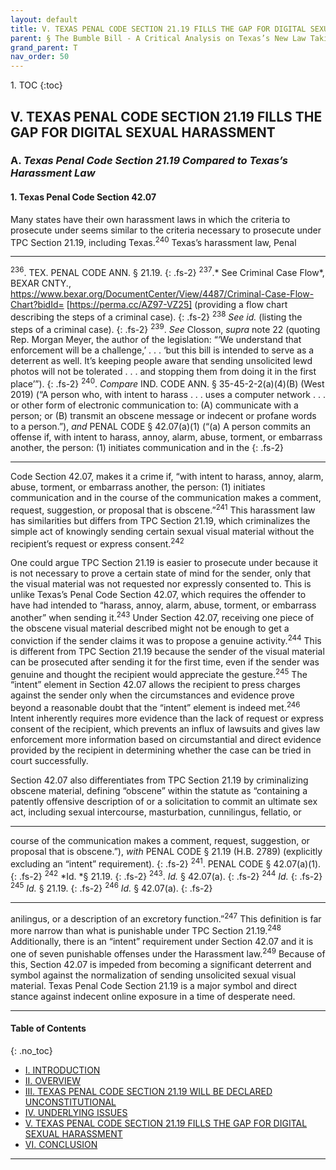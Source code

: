 ```yaml
---
layout: default
title: V. TEXAS PENAL CODE SECTION 21.19 FILLS THE GAP FOR DIGITAL SEXUAL HARASSMENT
parent: § The Bumble Bill - A Critical Analysis on Texas’s New Law Taking Indecent Exposure Regulations Online   
grand_parent: T 
nav_order: 50 
---
```

<style>
.dont-break-out {
  /* These are technically the same, but use both */
  overflow-wrap: break-word;
  word-wrap: break-word;

  -ms-word-break: break-all;
  /* This is the dangerous one in WebKit, as it breaks things wherever */
  word-break: break-all;
  /* Instead use this non-standard one: */
  word-break: break-word;
}

.youtube-container {
    position: relative;
    width: 100%;
    height: 0;
    padding-bottom: 56.25%;
}
.youtube-video {
    position: absolute;
    top: 0;
    left: 0;
    width: 100%;
    height: 100%;
}

</style>

<div class="dont-break-out" markdown="1">
1. TOC
{:toc}

## V. TEXAS PENAL CODE SECTION 21.19 FILLS THE GAP FOR DIGITAL SEXUAL HARASSMENT

### A. *Texas Penal Code Section 21.19 Compared to Texas’s Harassment Law*

#### 1. Texas Penal Code Section 42.07 

Many states have their own harassment laws in which the criteria to prosecute under seems similar to the criteria necessary to prosecute under TPC Section 21.19, including Texas.<sup>240</sup> Texas’s harassment law, Penal

***
<sup>236</sup>. TEX. PENAL CODE ANN. § 21.19. 
{: .fs-2}
<sup>237</sup>.* See Criminal Case Flow*, BEXAR CNTY., https://www.bexar.org/DocumentCenter/View/4487/Criminal-Case-Flow-Chart?bidId= [https://perma.cc/AZ97-VZ25] (providing a flow chart describing the steps of a criminal case). 
{: .fs-2}
<sup>238</sup> *See id.* (listing the steps of a criminal case). 
{: .fs-2}
<sup>239</sup>. *See* Closson, *supra* note 22 (quoting Rep. Morgan Meyer, the author of the legislation: “‘We understand that enforcement will be a challenge,’ . . . ‘but this bill is intended to serve as a deterrent as well. It’s keeping people aware that sending unsolicited lewd photos will not be tolerated . . . and stopping them from doing it in the first place’”). 
{: .fs-2}
<sup>240</sup>. *Compare* IND. CODE ANN. § 35-45-2-2(a)(4)(B) (West 2019) (“A person who, with intent to harass . . . uses a computer network . . . or other form of electronic communication to: (A) communicate with a person; or (B) transmit an obscene message or indecent or profane words to a person.”), *and* PENAL CODE § 42.07(a)(1) (“(a) A person commits an offense if, with intent to harass, annoy, alarm, abuse, torment, or embarrass another, the person: (1) initiates communication and in the
{: .fs-2}
***

Code Section 42.07, makes it a crime if, “with intent to harass, annoy, alarm, abuse, torment, or embarrass another, the person: (1) initiates communication and in the course of the communication makes a comment, request, suggestion, or proposal that is obscene.”<sup>241</sup> This harassment law has similarities but differs from TPC Section 21.19, which criminalizes the simple act of knowingly sending certain sexual visual material without the recipient’s request or express consent.<sup>242</sup>

One could argue TPC Section 21.19 is easier to prosecute under because it is not necessary to prove a certain state of mind for the sender, only that the visual material was not requested nor expressly consented to. This is unlike Texas’s Penal Code Section 42.07, which requires the offender to have had intended to “harass, annoy, alarm, abuse, torment, or embarrass another” when sending it.<sup>243</sup> Under Section 42.07, receiving one piece of the obscene visual material described might not be enough to get a conviction if the sender claims it was to propose a genuine activity.<sup>244</sup> This is different from TPC Section 21.19 because the sender of the visual material can be prosecuted after sending it for the first time, even if the sender was genuine and thought the recipient would appreciate the gesture.<sup>245</sup> The “intent” element in Section 42.07 allows the recipient to press charges against the sender only when the circumstances and evidence prove beyond a reasonable doubt that the “intent” element is indeed met.<sup>246</sup> Intent inherently requires more evidence than the lack of request or express consent of the recipient, which prevents an influx of lawsuits and gives law enforcement more information based on circumstantial and direct evidence provided by the recipient in determining whether the case can be tried in court successfully. 

Section 42.07 also differentiates from TPC Section 21.19 by criminalizing obscene material, defining “obscene” within the statute as “containing a patently offensive description of or a solicitation to commit an ultimate sex act, including sexual intercourse, masturbation, cunnilingus, fellatio, or

***
course of the communication makes a comment, request, suggestion, or proposal that is obscene.”), *with* PENAL CODE § 21.19 (H.B. 2789) (explicitly excluding an “intent” requirement).
{: .fs-2}
<sup>241</sup>. PENAL CODE § 42.07(a)(1).
{: .fs-2}
<sup>242</sup> *Id. *§ 21.19.
{: .fs-2}
<sup>243</sup>. *Id.* § 42.07(a).
{: .fs-2}
<sup>244</sup> *Id.*
{: .fs-2}
<sup>245</sup> *Id.* § 21.19.
{: .fs-2}
<sup>246</sup> *Id.* § 42.07(a). 
{: .fs-2}
***

anilingus, or a description of an excretory function.”<sup>247</sup> This definition is far more narrow than what is punishable under TPC Section 21.19.<sup>248</sup> Additionally, there is an “intent” requirement under Section 42.07 and it is one of seven punishable offenses under the Harassment law.<sup>249</sup> Because of this, Section 42.07 is impeded from becoming a significant deterrent and symbol against the normalization of sending unsolicited sexual visual material. Texas Penal Code Section 21.19 is a major symbol and direct stance against indecent online exposure in a time of desperate need.

***

#### Table of Contents
{: .no_toc}

<ul><li> <a href="/docs/T/the-bumble-bill-a-critical-analysis-on-texass-new-law-taking-indecent-exposure-regulations-online-1/">I. INTRODUCTION</a></li><li> <a href="/docs/T/the-bumble-bill-a-critical-analysis-on-texass-new-law-taking-indecent-exposure-regulations-online-2/">II. OVERVIEW</a></li><li> <a href="/docs/T/the-bumble-bill-a-critical-analysis-on-texass-new-law-taking-indecent-exposure-regulations-online-3/">III. TEXAS PENAL CODE SECTION 21.19 WILL BE DECLARED UNCONSTITUTIONAL</a></li><li> <a href="/docs/T/the-bumble-bill-a-critical-analysis-on-texass-new-law-taking-indecent-exposure-regulations-online-4/">IV. UNDERLYING ISSUES</a></li><li> <a href="/docs/T/the-bumble-bill-a-critical-analysis-on-texass-new-law-taking-indecent-exposure-regulations-online-5/">V. TEXAS PENAL CODE SECTION 21.19 FILLS THE GAP FOR DIGITAL SEXUAL HARASSMENT</a></li><li> <a href="/docs/T/the-bumble-bill-a-critical-analysis-on-texass-new-law-taking-indecent-exposure-regulations-online-6/">VI. CONCLUSION</a></li></ul>

***

</div>

